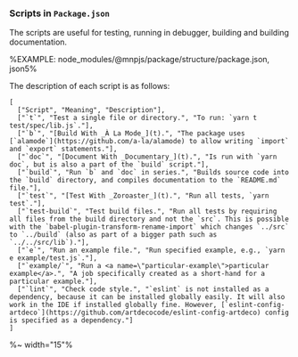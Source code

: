 ### Scripts in `Package.json`

The scripts are useful for testing, running in debugger, building and building documentation.

%EXAMPLE: node_modules/@mnpjs/package/structure/package.json, json5%

The description of each script is as follows:

```table
[
  ["Script", "Meaning", "Description"],
  ["`t`", "Test a single file or directory.", "To run: `yarn t test/spec/lib.js`."],
  ["`b`", "[Build With _À La Mode_](t).", "The package uses [`alamode`](https://github.com/a-la/alamode) to allow writing `import` and `export` statements."],
  ["`doc`", "[Document With _Documentary_](t).", "Is run with `yarn doc`, but is also a part of the `build` script."],
  ["`build`", "Run `b` and `doc` in series.", "Builds source code into the `build` directory, and compiles documentation to the `README.md` file."],
  ["`test`", "[Test With _Zoroaster_](t).", "Run all tests, `yarn test`."],
  ["`test-build`", "Test build files.", "Run all tests by requiring all files from the build directory and not the `src`. This is possible with the `babel-plugin-transform-rename-import` which changes `../src` to `../build` (also as part of a bigger path such as `../../src/lib`)."],
  ["`e`", "Run an example file.", "Run specified example, e.g., `yarn e example/test.js`."],
  ["`example/`", "Run a <a name=\"particular-example\">particular example</a>.", "A job specifically created as a short-hand for a particular example."],
  ["`lint`", "Check code style.", "`eslint` is not installed as a dependency, because it can be installed globally easily. It will also work in the IDE if installed globally fine. However, [`eslint-config-artdeco`](https://github.com/artdecocode/eslint-config-artdeco) config is specified as a dependency."]
]
```

%~ width="15"%